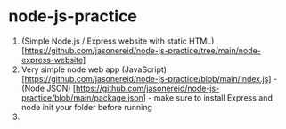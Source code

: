 # node-js-practice

1. (Simple Node.js / Express website with static HTML) [https://github.com/jasonereid/node-js-practice/tree/main/node-express-website]
2. Very simple node web app (JavaScript) [https://github.com/jasonereid/node-js-practice/blob/main/index.js] - (Node JSON) [https://github.com/jasonereid/node-js-practice/blob/main/package.json] - make sure to install Express and node init your folder before running
3. 
